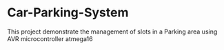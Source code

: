 # Car-Parking-System
This project demonstrate the management of slots in a Parking area using AVR microcontroller atmega16
